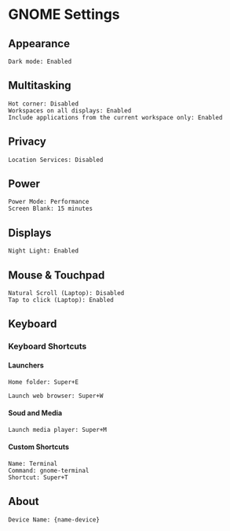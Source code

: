 # GNOME Settings

## Appearance

```text
Dark mode: Enabled
```

## Multitasking

```text
Hot corner: Disabled
Workspaces on all displays: Enabled
Include applications from the current workspace only: Enabled
```

## Privacy

```text
Location Services: Disabled
```

## Power

```text
Power Mode: Performance
Screen Blank: 15 minutes
```

## Displays

```text
Night Light: Enabled
```

## Mouse & Touchpad

```text
Natural Scroll (Laptop): Disabled
Tap to click (Laptop): Enabled
```

## Keyboard

### Keyboard Shortcuts

#### Launchers

```text
Home folder: Super+E
```

```text
Launch web browser: Super+W
```

#### Soud and Media

```text
Launch media player: Super+M
```

#### Custom Shortcuts

```text
Name: Terminal
Command: gnome-terminal
Shortcut: Super+T
```

## About

```text
Device Name: {name-device}
```
